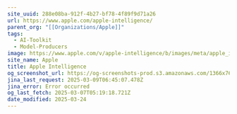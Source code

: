 ```yaml
---
site_uuid: 288e08ba-912f-4b27-bf78-4f89f9d71a26
url: https://www.apple.com/apple-intelligence/
parent_org: "[[Organizations/Apple]]"
tags:
  - AI-Toolkit
  - Model-Producers
image: https://www.apple.com/v/apple-intelligence/b/images/meta/apple_intelligence__ctd5n16vmioi_og.png?202502271945
site_name: Apple
title: Apple Intelligence
og_screenshot_url: https://og-screenshots-prod.s3.amazonaws.com/1366x768/80/false/bce813dff2d6abac4b81c14fdb753b34a231cd8b2efea5481306fb08880c900d.jpeg
jina_last_request: 2025-03-09T06:45:07.478Z
jina_error: Error occurred
og_last_fetch: 2025-03-07T05:19:18.721Z
date_modified: 2025-03-24
---
```




